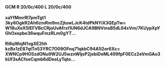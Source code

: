 #### GCM R 20/0c/400 L 20/0c/400
**xaYfMmrRl7pmTgt1**<br/>**3ky6OgkR2Ah6zmRm9ncZjtuwLJcK4tdPkNYiX3QEpTw=**<br/>**W18uXeX5IEFVBcCRjoUvAfrxl1UN6dJCA9BNVmsB5dL64xVm/7KUypXpYGhOxepbe36wquFmzRLm0gYT...**<br/><br/>
**Ri6qWojN1vgXE2hh**<br/>**kzBx1zE87qtTn53YRC7O09OFnq71qkbC94A1i2or6Xc=**<br/>**XWNCp9HO5zdONu9W2UJ5wznWljsP2jebiDeML499fpF0ECz2eVmGAo3kUf3sACfseCqmb6dDeeLyTqto...**